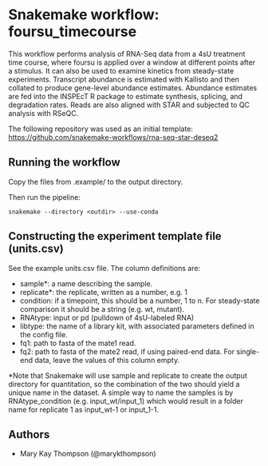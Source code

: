 # Snakemake workflow: foursu_timecourse

This workflow performs analysis of RNA-Seq data from a 4sU treatment time course,
where foursu is applied over a window at different points after a stimulus.
It can also be used to examine kinetics from steady-state experiments.
Transcript abundance is estimated with Kallisto and then collated to produce gene-level
abundance estimates. Abundance estimates are fed into the INSPEcT R package to
estimate synthesis, splicing, and degradation rates. Reads are also aligned with STAR
and subjected to QC analysis with RSeQC.

The following repository was used as an initial template:
https://github.com/snakemake-workflows/rna-seq-star-deseq2

## Running the workflow

Copy the files from .example/ to the output directory.

Then run the pipeline:

    snakemake --directory <outdir> --use-conda

## Constructing the experiment template file (units.csv)

See the example units.csv file. The column definitions are:
- sample*: a name describing the sample.
- replicate*: the replicate, written as a number, e.g. 1
- condition: if a timepoint, this should be a number, 1 to n. For steady-state
comparison it should be a string (e.g. wt, mutant).
- RNAtype: input or pd (pulldown of 4sU-labeled RNA)
- libtype: the name of a library kit, with associated parameters defined in the config file.
- fq1: path to fasta of the mate1 read.
- fq2: path to fasta of the mate2 read, if using paired-end data. For single-end
data, leave the values of this column empty.

*Note that Snakemake will use sample and replicate to create the output directory
for quantitation, so the combination of the two should yield a unique name in the
dataset. A simple way to name the samples is by RNAtype_condition (e.g. input_wt/input_1)
which would result in a folder name for replicate 1 as input_wt-1 or input_1-1.

## Authors

* Mary Kay Thompson (@marykthompson)
